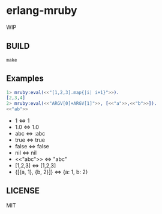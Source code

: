 # erlang-mruby

WIP

## BUILD

```
make
```

## Examples

```erlang
1> mruby:eval(<<"[1,2,3].map{|i| i+1}">>).
[2,3,4]
2> mruby:eval(<<"ARGV[0]+ARGV[1]">>, [<<"a">>,<<"b">>]).
<<"ab">>
```


* 1 <=> 1
* 1.0 <=> 1.0
* abc <=> :abc
* true <=> true
* false <=> false
* nil <=> nil
* <<"abc">> <=> "abc"
* [1,2,3] <=> [1,2,3]
* {[{a, 1}, {b, 2}]} <=> {a: 1, b: 2}

## LICENSE

MIT
